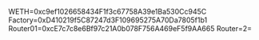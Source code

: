 WETH=0xc9ef1026658434F1f3c67758A39e1Ba530Cc945C
Factory=0xD410219f5C87247d3F109695275A70Da7805f1b1
Router01=0xcE7c7c8e6Bf97c21A0b078F756A469eF5f9AA665
Router=2=
